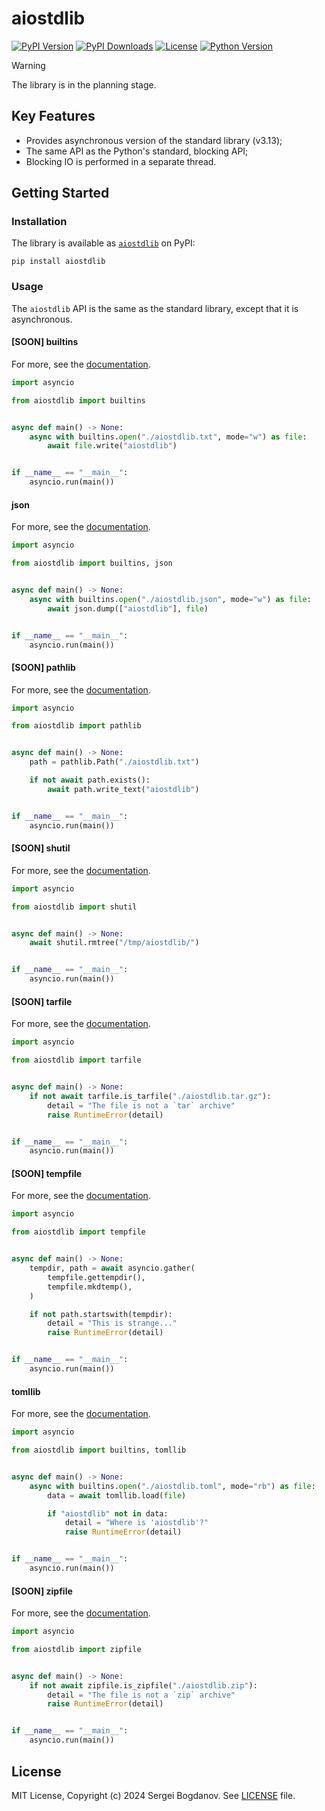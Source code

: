 # aiostdlib

[![PyPI Version][shields/pypi/version]][pypi/homepage]
[![PyPI Downloads][shields/pypi/downloads]][pypi/homepage]
[![License][shields/pypi/license]][github/license]
[![Python Version][shields/python/version]][pypi/homepage]

> [!WARNING]
> The library is in the planning stage.

## Key Features

* Provides asynchronous version of the standard library (v3.13);
* The same API as the Python's standard, blocking API;
* Blocking IO is performed in a separate thread.

## Getting Started

### Installation

The library is available as [`aiostdlib`][pypi/homepage] on PyPI:

```shell
pip install aiostdlib
```

### Usage

The `aiostdlib` API is the same as the standard library, except that it is asynchronous.

#### [SOON] builtins

For more, see the [documentation][github/docs/builtins].

```python
import asyncio

from aiostdlib import builtins


async def main() -> None:
    async with builtins.open("./aiostdlib.txt", mode="w") as file:
        await file.write("aiostdlib")


if __name__ == "__main__":
    asyncio.run(main())
```

#### json

For more, see the [documentation][github/docs/json].

```python
import asyncio

from aiostdlib import builtins, json


async def main() -> None:
    async with builtins.open("./aiostdlib.json", mode="w") as file:
        await json.dump(["aiostdlib"], file)


if __name__ == "__main__":
    asyncio.run(main())
```

#### [SOON] pathlib

For more, see the [documentation][github/docs/pathlib].

```python
import asyncio

from aiostdlib import pathlib


async def main() -> None:
    path = pathlib.Path("./aiostdlib.txt")

    if not await path.exists():
        await path.write_text("aiostdlib")


if __name__ == "__main__":
    asyncio.run(main())
```

#### [SOON] shutil

For more, see the [documentation][github/docs/shutil].

```python
import asyncio

from aiostdlib import shutil


async def main() -> None:
    await shutil.rmtree("/tmp/aiostdlib/")


if __name__ == "__main__":
    asyncio.run(main())
```

#### [SOON] tarfile

For more, see the [documentation][github/docs/tarfile].

```python
import asyncio

from aiostdlib import tarfile


async def main() -> None:
    if not await tarfile.is_tarfile("./aiostdlib.tar.gz"):
        detail = "The file is not a `tar` archive"
        raise RuntimeError(detail)


if __name__ == "__main__":
    asyncio.run(main())
```

#### [SOON] tempfile

For more, see the [documentation][github/docs/tempfile].

```python
import asyncio

from aiostdlib import tempfile


async def main() -> None:
    tempdir, path = await asyncio.gather(
        tempfile.gettempdir(),
        tempfile.mkdtemp(),
    )

    if not path.startswith(tempdir):
        detail = "This is strange..."
        raise RuntimeError(detail)


if __name__ == "__main__":
    asyncio.run(main())
```

#### tomllib

For more, see the [documentation][github/docs/tomllib].

```python
import asyncio

from aiostdlib import builtins, tomllib


async def main() -> None:
    async with builtins.open("./aiostdlib.toml", mode="rb") as file:
        data = await tomllib.load(file)

        if "aiostdlib" not in data:
            detail = "Where is 'aiostdlib'?"
            raise RuntimeError(detail)


if __name__ == "__main__":
    asyncio.run(main())
```

#### [SOON] zipfile

For more, see the [documentation][github/docs/zipfile].

```python
import asyncio

from aiostdlib import zipfile


async def main() -> None:
    if not await zipfile.is_zipfile("./aiostdlib.zip"):
        detail = "The file is not a `zip` archive"
        raise RuntimeError(detail)


if __name__ == "__main__":
    asyncio.run(main())
```

## License

MIT License, Copyright (c) 2024 Sergei Bogdanov. See [LICENSE][github/license] file.

<!-- --- --- --- --- --- --- --- --- --- --- --- --- --- --- --- --- --- --- --- --- --- --- --- --- --- --- --- --- -->

[github/docs/builtins]: https://github.com/syubogdanov/aiostdlib/tree/main/docs/builtins.md
[github/docs/json]: https://github.com/syubogdanov/aiostdlib/tree/main/docs/json.md
[github/docs/pathlib]: https://github.com/syubogdanov/aiostdlib/tree/main/docs/pathlib.md
[github/docs/shutil]: https://github.com/syubogdanov/aiostdlib/tree/main/docs/shutil.md
[github/docs/tarfile]: https://github.com/syubogdanov/aiostdlib/tree/main/docs/tarfile.md
[github/docs/tempfile]: https://github.com/syubogdanov/aiostdlib/tree/main/docs/tempfile.md
[github/docs/tomllib]: https://github.com/syubogdanov/aiostdlib/tree/main/docs/tomllib.md
[github/docs/zipfile]: https://github.com/syubogdanov/aiostdlib/tree/main/docs/zipfile.md
[github/license]: https://github.com/syubogdanov/aiostdlib/tree/main/LICENSE

[pypi/homepage]: https://pypi.org/project/aiostdlib/

[shields/pypi/downloads]: https://img.shields.io/pypi/dm/aiostdlib.svg?color=green
[shields/pypi/license]: https://img.shields.io/pypi/l/aiostdlib.svg?color=green
[shields/pypi/version]: https://img.shields.io/pypi/v/aiostdlib.svg?color=green
[shields/python/version]: https://img.shields.io/pypi/pyversions/aiostdlib.svg?color=green
